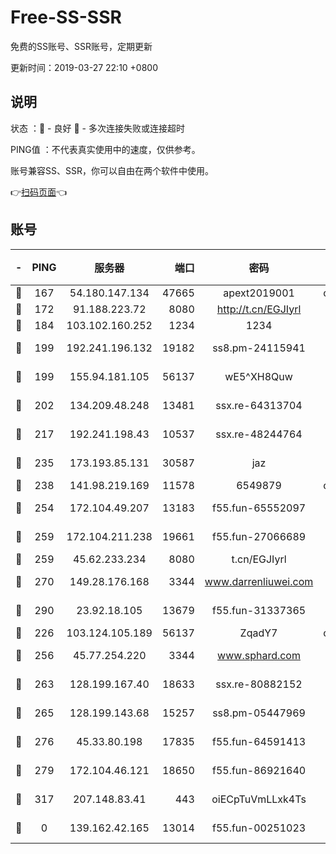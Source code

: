 # Free-SS-SSR

免费的SS账号、SSR账号，定期更新

更新时间：2019-03-27 22:10 +0800

## 说明

状态     ：🙂 - 良好 🙁 - 多次连接失败或连接超时

PING值   ：不代表真实使用中的速度，仅供参考。

账号兼容SS、SSR，你可以自由在两个软件中使用。

👉[扫码页面](https://liesauer.github.io/Free-SS-SSR/)👈

## 账号

|-|PING|服务器|端口|密码|加密方式|区域|
|:----:|:----:|:-----:|-----:|:----:|:----:|:----:|
|🙂|167|54.180.147.134|47665|apext2019001|chacha20|KR|
|🙂|172|91.188.223.72|8080|http://t.cn/EGJIyrl|rc4-md5|RU|
|🙂|184|103.102.160.252|1234|1234|rc4-md5|JP|
|🙂|199|192.241.196.132|19182|ss8.pm-24115941|aes-256-cfb|US|
|🙂|199|155.94.181.105|56137|wE5^XH8Quw|aes-256-cfb|US|
|🙂|202|134.209.48.248|13481|ssx.re-64313704|aes-256-cfb|US|
|🙂|217|192.241.198.43|10537|ssx.re-48244764|aes-256-cfb|US|
|🙂|235|173.193.85.131|30587|jaz|aes-256-cfb|US|
|🙂|238|141.98.219.169|11578|6549879|chacha20|US|
|🙂|254|172.104.49.207|13183|f55.fun-65552097|aes-256-cfb|SG|
|🙂|259|172.104.211.238|19661|f55.fun-27066689|aes-256-cfb|US|
|🙂|259|45.62.233.234|8080|t.cn/EGJIyrl|rc4-md5|CA|
|🙂|270|149.28.176.168|3344|www.darrenliuwei.com|aes-256-cfb|AU|
|🙂|290|23.92.18.105|13679|f55.fun-31337365|aes-256-cfb|US|
|🙂|226|103.124.105.189|56137|ZqadY7|chacha20|US|
|🙂|256|45.77.254.220|3344|www.sphard.com|aes-256-cfb|SG|
|🙂|263|128.199.167.40|18633|ssx.re-80882152|aes-256-cfb|SG|
|🙂|265|128.199.143.68|15257|ss8.pm-05447969|aes-256-cfb|SG|
|🙂|276|45.33.80.198|17835|f55.fun-64591413|aes-256-cfb|US|
|🙂|279|172.104.46.121|18650|f55.fun-86921640|aes-256-cfb|SG|
|🙂|317|207.148.83.41|443|oiECpTuVmLLxk4Ts|aes-256-cfb|AU|
|🙁|0|139.162.42.165|13014|f55.fun-00251023|aes-256-cfb|SG|
